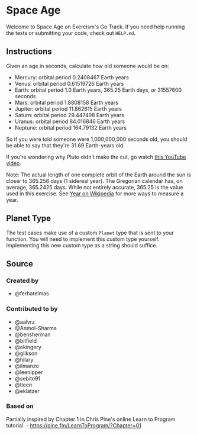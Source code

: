 # Space Age

Welcome to Space Age on Exercism's Go Track.
If you need help running the tests or submitting your code, check out `HELP.md`.

## Instructions

Given an age in seconds, calculate how old someone would be on:

- Mercury: orbital period 0.2408467 Earth years
- Venus: orbital period 0.61519726 Earth years
- Earth: orbital period 1.0 Earth years, 365.25 Earth days, or 31557600 seconds
- Mars: orbital period 1.8808158 Earth years
- Jupiter: orbital period 11.862615 Earth years
- Saturn: orbital period 29.447498 Earth years
- Uranus: orbital period 84.016846 Earth years
- Neptune: orbital period 164.79132 Earth years

So if you were told someone were 1,000,000,000 seconds old, you should
be able to say that they're 31.69 Earth-years old.

If you're wondering why Pluto didn't make the cut, go watch [this YouTube video][pluto-video].

Note: The actual length of one complete orbit of the Earth around the sun is closer to 365.256 days (1 sidereal year).
The Gregorian calendar has, on average, 365.2425 days.
While not entirely accurate, 365.25 is the value used in this exercise.
See [Year on Wikipedia][year] for more ways to measure a year.

[pluto-video]: https://www.youtube.com/watch?v=Z_2gbGXzFbs
[year]: https://en.wikipedia.org/wiki/Year#Summary

## Planet Type

The test cases make use of a custom `Planet` type that is sent to your function.
You will need to implement this custom type yourself.
Implementing this new custom type as a string should suffice.

## Source

### Created by

- @ferhatelmas

### Contributed to by

- @aalvrz
- @Anmol-Sharma
- @bensherman
- @bitfield
- @ekingery
- @glikson
- @hilary
- @ilmanzo
- @leenipper
- @sebito91
- @tleen
- @eklatzer

### Based on

Partially inspired by Chapter 1 in Chris Pine's online Learn to Program tutorial. - https://pine.fm/LearnToProgram/?Chapter=01